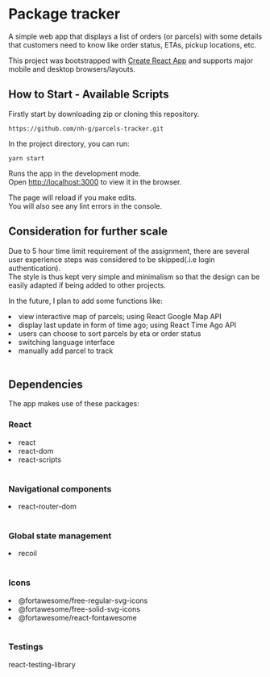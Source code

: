 # Package tracker

A simple web app that displays a list of orders (or parcels) with some details that customers need to know like order status, ETAs, pickup locations, etc.

This project was bootstrapped with [Create React App](https://github.com/facebook/create-react-app) and supports major mobile and desktop browsers/layouts.

## How to Start - Available Scripts

Firstly start by downloading zip or cloning this repository.
```
https://github.com/nh-g/parcels-tracker.git
```

In the project directory, you can run:
```
yarn start
```
Runs the app in the development mode.\
Open [http://localhost:3000](http://localhost:3000) to view it in the browser.

The page will reload if you make edits.\
You will also see any lint errors in the console.
<br/>

## Consideration for further scale

Due to 5 hour time limit requirement of the assignment, there are several user experience steps was considered to be skipped(.i.e login authentication).<br/>
The style is thus kept very simple and minimalism so that the design can be easily adapted if being added to other projects.

In the future, I plan to add some functions like:
<li> view interactive map of parcels; using React Google Map API</li>
<li> display last update in form of time ago; using React Time Ago API </li>
<li> users can choose to sort parcels by eta or order status</li>
<li> switching language interface</li>
<li> manually add parcel to track</li>
<br/>

## Dependencies

The app makes use of these packages:
### React
<li>react</li>
<li>react-dom</li>
<li>react-scripts</li>
<br/>

### Navigational components
<li>react-router-dom</li>
<br/>

### Global state management
<li>recoil</li>
<br/>

### Icons
<li>@fortawesome/free-regular-svg-icons</li>
<li>@fortawesome/free-solid-svg-icons</li>
<li>@fortawesome/react-fontawesome</li>
<br/>

### Testings 
react-testing-library


